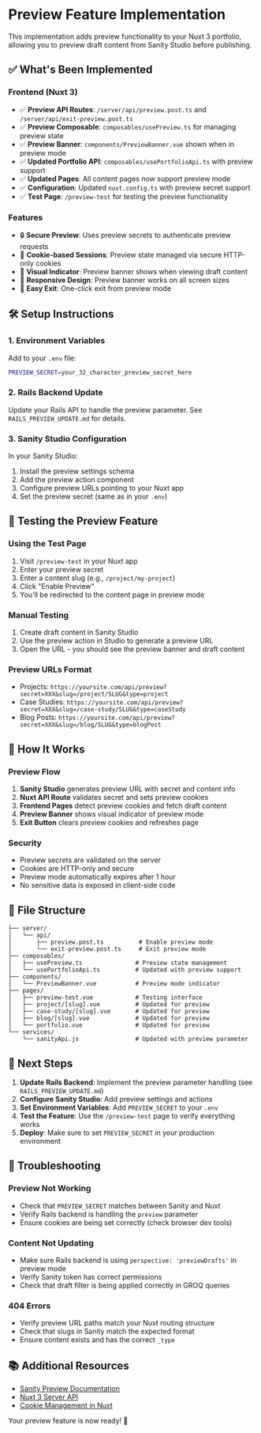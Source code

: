 # Preview Feature Implementation

This implementation adds preview functionality to your Nuxt 3 portfolio, allowing you to preview draft content from Sanity Studio before publishing.

## ✅ What's Been Implemented

### Frontend (Nuxt 3)
- ✅ **Preview API Routes**: `/server/api/preview.post.ts` and `/server/api/exit-preview.post.ts`
- ✅ **Preview Composable**: `composables/usePreview.ts` for managing preview state
- ✅ **Preview Banner**: `components/PreviewBanner.vue` shown when in preview mode
- ✅ **Updated Portfolio API**: `composables/usePortfolioApi.ts` with preview support
- ✅ **Updated Pages**: All content pages now support preview mode
- ✅ **Configuration**: Updated `nuxt.config.ts` with preview secret support
- ✅ **Test Page**: `/preview-test` for testing the preview functionality

### Features
- 🔒 **Secure Preview**: Uses preview secrets to authenticate preview requests
- 🍪 **Cookie-based Sessions**: Preview state managed via secure HTTP-only cookies
- 🎨 **Visual Indicator**: Preview banner shows when viewing draft content
- 📱 **Responsive Design**: Preview banner works on all screen sizes
- 🔄 **Easy Exit**: One-click exit from preview mode

## 🛠 Setup Instructions

### 1. Environment Variables
Add to your `.env` file:
```bash
PREVIEW_SECRET=your_32_character_preview_secret_here
```

### 2. Rails Backend Update
Update your Rails API to handle the preview parameter. See `RAILS_PREVIEW_UPDATE.md` for details.

### 3. Sanity Studio Configuration
In your Sanity Studio:
1. Install the preview settings schema
2. Add the preview action component  
3. Configure preview URLs pointing to your Nuxt app
4. Set the preview secret (same as in your `.env`)

## 🧪 Testing the Preview Feature

### Using the Test Page
1. Visit `/preview-test` in your Nuxt app
2. Enter your preview secret
3. Enter a content slug (e.g., `/project/my-project`)
4. Click "Enable Preview"
5. You'll be redirected to the content page in preview mode

### Manual Testing
1. Create draft content in Sanity Studio
2. Use the preview action in Studio to generate a preview URL
3. Open the URL - you should see the preview banner and draft content

### Preview URLs Format
- Projects: `https://yoursite.com/api/preview?secret=XXX&slug=/project/SLUG&type=project`
- Case Studies: `https://yoursite.com/api/preview?secret=XXX&slug=/case-study/SLUG&type=caseStudy`  
- Blog Posts: `https://yoursite.com/api/preview?secret=XXX&slug=/blog/SLUG&type=blogPost`

## 🔧 How It Works

### Preview Flow
1. **Sanity Studio** generates preview URL with secret and content info
2. **Nuxt API Route** validates secret and sets preview cookies
3. **Frontend Pages** detect preview cookies and fetch draft content
4. **Preview Banner** shows visual indicator of preview mode
5. **Exit Button** clears preview cookies and refreshes page

### Security
- Preview secrets are validated on the server
- Cookies are HTTP-only and secure
- Preview mode automatically expires after 1 hour
- No sensitive data is exposed in client-side code

## 📁 File Structure

```
├── server/
│   └── api/
│       ├── preview.post.ts          # Enable preview mode
│       └── exit-preview.post.ts     # Exit preview mode
├── composables/
│   ├── usePreview.ts               # Preview state management
│   └── usePortfolioApi.ts          # Updated with preview support
├── components/
│   └── PreviewBanner.vue           # Preview mode indicator
├── pages/
│   ├── preview-test.vue            # Testing interface
│   ├── project/[slug].vue          # Updated for preview
│   ├── case-study/[slug].vue       # Updated for preview
│   ├── blog/[slug].vue             # Updated for preview
│   └── portfolio.vue               # Updated for preview
└── services/
    └── sanityApi.js                # Updated with preview parameter
```

## 🚀 Next Steps

1. **Update Rails Backend**: Implement the preview parameter handling (see `RAILS_PREVIEW_UPDATE.md`)
2. **Configure Sanity Studio**: Add preview settings and actions
3. **Set Environment Variables**: Add `PREVIEW_SECRET` to your `.env`
4. **Test the Feature**: Use the `/preview-test` page to verify everything works
5. **Deploy**: Make sure to set `PREVIEW_SECRET` in your production environment

## 🐛 Troubleshooting

### Preview Not Working
- Check that `PREVIEW_SECRET` matches between Sanity and Nuxt
- Verify Rails backend is handling the `preview` parameter
- Ensure cookies are being set correctly (check browser dev tools)

### Content Not Updating  
- Make sure Rails backend is using `perspective: 'previewDrafts'` in preview mode
- Verify Sanity token has correct permissions
- Check that draft filter is being applied correctly in GROQ queries

### 404 Errors
- Verify preview URL paths match your Nuxt routing structure
- Check that slugs in Sanity match the expected format
- Ensure content exists and has the correct `_type`

## 📚 Additional Resources

- [Sanity Preview Documentation](https://www.sanity.io/docs/preview-content-on-site)
- [Nuxt 3 Server API](https://nuxt.com/docs/guide/directory-structure/server)
- [Cookie Management in Nuxt](https://nuxt.com/docs/api/utils/set-cookie)

Your preview feature is now ready! 🎉